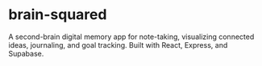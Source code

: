 # brain-squared
A second-brain digital memory app for note-taking, visualizing connected ideas, journaling, and goal tracking. Built with React, Express, and Supabase.